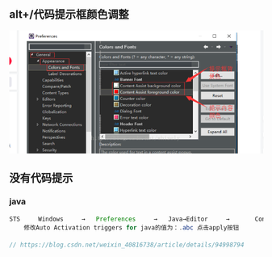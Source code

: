 ## alt+/代码提示框颜色调整

![image-20210131235813975](image-20210131235813975.png)



## 没有代码提示

### java

```java
STS		Windows		→	Preferences		→	Java→Editor		→		Content Assist
    修改Auto Activation triggers for java的值为：.abc 点击apply按钮
        
// https://blog.csdn.net/weixin_40816738/article/details/94998794        
```

